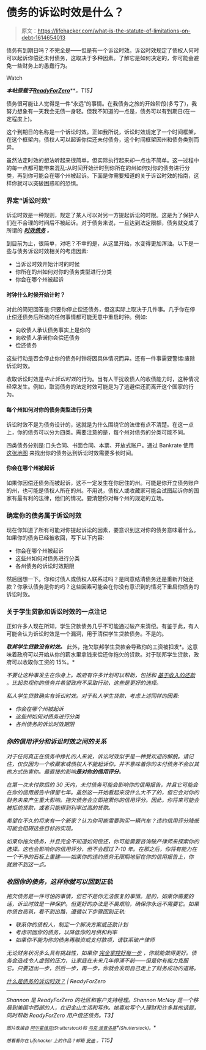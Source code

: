 # 债务的诉讼时效是什么？

> 原文：<https://lifehacker.com/what-is-the-statute-of-limitations-on-debt-1614654013>

债务有到期日吗？不完全是——但是有一个诉讼时效。诉讼时效规定了债权人何时可以起诉你偿还未付债务，这取决于多种因素。了解它是如何决定的，你可能会避免一些财务上的愚蠢行为。

Watch

***本帖原载于***[***ReadyForZero***](http://blog.readyforzero.com/what-is-the-statute-of-limitations-on-debt/)***。*T15】**

债务很可能让人觉得是一件“永远”的事情。在我债务之旅的开始阶段(多亏了)，我努力想象有一天我会无债一身轻。但我不知道的一点是，债务可以有到期日(在一定程度上)。

这个到期日的名称是一个诉讼时效。正如我所说，诉讼时效规定了一个时间框架，在这个框架内，债权人可以起诉你偿还未付债务，这个时间框架因州和债务类别而异。

虽然法定时效的想法听起来很简单，但实际执行起来却一点也不简单。这一过程中的每一点都可能带来混乱:从时间开始计时到你所在的州如何对你的债务进行分类，再到你可能会在哪个州被起诉。下面是你需要知道的关于诉讼时效的指南，这样你就可以突破困惑和的恐惧。

### 界定“诉讼时效”

诉讼时效是一种规则，规定了某人可以对另一方提起诉讼的时限。这是为了保护人们在不合理的时间后不被起诉。对于债务来说，一旦达到法定限额，债务就变成了所谓的 [***时效债务***](https://www.consumer.ftc.gov/articles/0117-time-barred-debts) *。*

到目前为止，很简单，对吧？不幸的是，从这里开始，水变得更加浑浊。以下是一些与债务诉讼时效相关的考虑因素:

*   当诉讼时效开始计时的时候
*   你所在的州如何对你的债务类型进行分类
*   你会在哪个州被起诉

#### 时钟什么时候开始计时？

对此的简短回答是:只要你停止偿还债务，但这实际上取决于几件事。几乎你在停止偿还债务后所做的任何事情都可能无意中重启时钟。例如:

*   向收债人承认债务事实上是你的
*   向收债人承诺你会偿还债务
*   偿还债务

这些行动是否会停止你的债务时钟将因具体情况而异。还有一件事需要警惕:废除诉讼时效。

收取诉讼时效是*中止诉讼时效*的行为。当有人干扰收债人的收债能力时，这种情况经常发生。例如，取消债务的法定时效可能是为了逃避偿还而离开这个国家的行为。

#### 每个州如何对你的债务类型进行分类

诉讼时效不是为债务设计的，这就是为什么围绕它的法律有点不清楚。在这一点上，你的债务可以分为四类。需要注意的是，每个州对债务的分类可能不同。

四类债务分别是:口头合同、书面合同、本票、开放式账户。通过 Bankrate 使用 [这张地图](http://www.bankrate.com/finance/credit-cards/state-statutes-of-limitations-for-old-debts-1.aspx) 来找出你的债务达到诉讼时效需要多长时间。

#### 你会在哪个州被起诉

如果你因偿还债务而被起诉，这不一定发生在你居住的州。可能是你开立债务账户的州，也可能是债权人所在的州。不用说，债权人或收藏家可能会试图起诉你的国家有最有利的法律，他们的情况。要清楚你对每个州的规定的立场。

### 确定你的债务属于诉讼时效

现在你知道了所有可能对你提起诉讼的因素，要意识到这对你的债务意味着什么。如果你的债务已经被收回，写下以下内容:

*   你会在哪个州被起诉
*   这些州如何对债务进行分类
*   各州债务的诉讼时效期限

然后回想一下。你和讨债人或债权人联系过吗？是同意结清债务还是重新开始还款？你承认债务是你的吗？这些因素可能会在你没有意识到的情况下重启你债务的诉讼时效。

### 关于学生贷款和诉讼时效的一点注记

正如许多人现在所知，学生贷款债务几乎不可能通过破产来清偿。有鉴于此，有人可能会认为诉讼时效是一个漏洞，用于清偿学生贷款债务。不是的。

***联邦学生贷款没有时效。*** 此外，拖欠联邦学生贷款会导致你的工资被扣发*。这意味着政府可以开始从你的薪水里拿钱来偿还你拖欠的贷款。对于联邦学生贷款，政府可以收取你工资的 15%。*

*不要让这种事发生在你身上。政府有许多计划可以帮助，包括和 [基于收入的还款](https://studentaid.ed.gov/repay-loans/understand/plans/income-based) 。比起忽视你的债务并希望政府不采取行动，这些是更好的选择。*

*私人学生贷款确实有诉讼时效。对于私人学生贷款，考虑上述同样的因素:*

*   *你会在哪个州被起诉*
*   *这些州如何对债务进行分类*
*   *各州债务的诉讼时效期限*

### *你的信用评分和诉讼时效之间的关系*

*对于任何真正在债务中挣扎的人来说，诉讼时效似乎是一种受欢迎的解脱。请记住，仅仅因为一个收藏家或债权人不能起诉你，并不意味着你的未付债务不会以其他方式伤害你。最直接的影响**是对你的信用评分**。*

*在第一次未付款后的 30 天内，未付债务可能会影响你的信用报告，并且它可能会在你的信用报告中保留七年。虽然这一开始看起来没什么大不了的，但它会对你的财务未来产生重大影响。拖欠债务会立即拖累你的信用评分。因此，你将来可能会被拒绝贷款，或者只能得到利率过高的贷款。*

*希望在不久的将来有一个新家？认为你可能需要购买一辆汽车？违约信用评分降低可能会阻碍这些目标的实现。*

*如果你拖欠债务，并且完全不知道如何偿还，你可能需要咨询破产律师来探索你的选择。这也会影响你的信用评分，但不会超过 7-10 年。在那之后，你将有能力在一个干净的石板上重建——如果你的违约债务无限期地留在你的信用报告上，你就做不到这一点。*

### *收回你的债务，这样你就可以回到正轨*

*拖欠债务是一件可怕的事情，但它不是你无法恢复的事情。是的，如果你需要的话，诉讼时效是一种保护。但更好的办法是不畏艰险，确保你永远不需要它。如果你债台高筑，看不到出路，遵循以下步骤回到正轨:*

*   *联系你的债权人，制定一个解决方案或还款计划*
*   *考虑巩固你的债务，以降低你的月供和利率*
*   *如果你不能为你的债务再融资或支付款项，请联系破产律师*

*无论财务状况多么具有挑战性，如果你 [完全掌控好每一步](http://blog.readyforzero.com/how-to-get-out-of-debt) ，你就能做得更好。债务会造成令人虚弱的压力，让家庭在未来几年停滞不前——但是你有能力克服它。只要迈出一步，然后一步，再一步，你就会发现自己走上了财务成功的道路。*

*[什么是债务的诉讼时效？](http://blog.readyforzero.com/what-is-the-statute-of-limitations-on-debt/) | ReadyForZero*

* * *

*Shannon 是 ReadyForZero 的社区和客户支持经理。Shannon McNay 是一个移居到美国中西部的人，在旧金山生活和写作。她喜欢写个人理财和许多其他话题，同时帮助 ReadyForZero 用户偿还债务。T3】*

**<small>图片改编自</small>* [*<small>阿尔霍维克</small>*](http://www.shutterstock.com/pic.mhtml?id=178752806&src=id)*<small>(Shutterstock)和</small>* [*<small>马克·波普洛基</small>*](http://www.shutterstock.com/pic.mhtml?id=49869820&src=id)*<small>(Shutterstock)。</small>**

**<small>想看看你在 Lifehacker 上的作品？邮箱</small>* [*<small>安迪</small>*](mailto:andy@lifehacker.com) *<small>。</small>T15】**